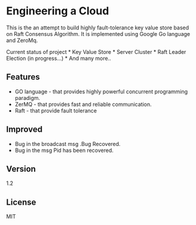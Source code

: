 Engineering a Cloud
===================


This is the an attempt to build highly fault-tolerance key value store based on Raft Consensus Algorithm.
It is implemented using Google Go language and ZeroMq.


Current status of project
    * Key Value Store
    * Server Cluster
    * Raft Leader Election (in progress...)
    * And many more..




Features
--------------
* GO language - that provides highly powerful concurrent programming paradigm.
* ZerMQ - that provides fast and reliable communication.
* Raft - that provide fault tolerance


Improved
----

* Bug in the broadcast msg .Bug Recovered.
* Bug in the msg Pid has been recovered.


Version
----

1.2


License
----

MIT

    
